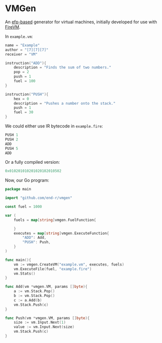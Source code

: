 # VMGen

An [efp-based](https://www.github.com/end-r/efp) generator for virtual machines, initially developed for use with [FireVM](https://www.github.com/end-r/firevm).


In ```example.vm```:

```go
name = "Example"
author = "[7][7][7]"
receiver = "VM"

instruction("ADD"){
    description = "Finds the sum of two numbers."
    pop = 2
    push = 1
    fuel = 100
}

instruction("PUSH"){
    hex = 0
    description = "Pushes a number onto the stack."
    push = 1
    fuel = 30
}
```

We could either use IR bytecode in ```example.fire```:

```go
PUSH 1
PUSH 2
ADD
PUSH 5
ADD
```

Or a fully compiled version:

```go
0x010201010201020102010502
```

Now, our Go program:

```go
package main

import "github.com/end-r/vmgen"

const fuel = 1000

var (
    fuels = map[string]vmgen.FuelFunction{

    }
    executes = map[string]vmgen.ExecuteFunction{
        "ADD": Add,
        "PUSH": Push,
    }
)

func main(){
    vm := vmgen.CreateVM("example.vm", executes, fuels)
    vm.ExecuteFile(fuel, "example.fire")
    vm.Stats()
}

func Add(vm *vmgen.VM, params []byte){
    a := vm.Stack.Pop()
    b := vm.Stack.Pop()
    c := a.Add(b)
    vm.Stack.Push(c)
}

func Push(vm *vmgen.VM, params []byte){
    size := vm.Input.Next(1)
    value := vm.Input.Next(size)
    vm.Stack.Push(c)
}
```
